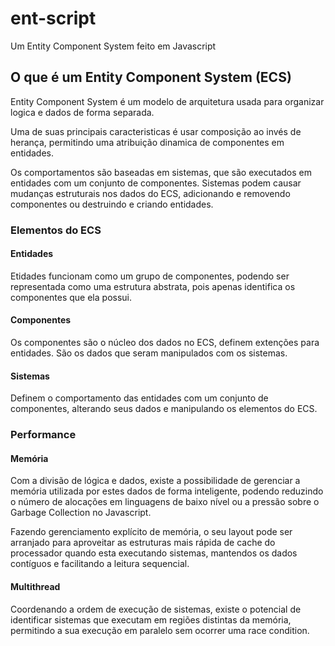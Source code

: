 # ent-script

Um Entity Component System feito em Javascript

## O que é um Entity Component System (ECS)

Entity Component System é um modelo de arquitetura usada para organizar logica e dados de forma separada.

Uma de suas principais caracteristicas é usar composição ao invés de herança, permitindo uma atribuição dinamica de componentes em entidades.

Os comportamentos são baseadas em sistemas, que são executados em entidades com um conjunto de componentes. Sistemas podem causar mudanças estruturais nos dados do ECS, adicionando e removendo componentes ou destruindo e criando entidades.

### Elementos do ECS

#### Entidades

Etidades funcionam como um grupo de componentes, podendo ser representada como uma estrutura abstrata, pois apenas identifica os componentes que ela possui.

#### Componentes

Os componentes são o núcleo dos dados no ECS, definem extenções para entidades. São os dados que seram manipulados com os sistemas.

#### Sistemas

Definem o comportamento das entidades com um conjunto de componentes, alterando seus dados e manipulando os elementos do ECS.

### Performance

#### Memória

Com a divisão de lógica e dados, existe a possibilidade de gerenciar a memória utilizada por estes dados de forma inteligente, podendo reduzindo o número de alocações em linguagens de baixo nível ou a pressão sobre o Garbage Collection no Javascript.

Fazendo gerenciamento explícito de memória, o seu layout pode ser arranjado para aproveitar as estruturas mais rápida de cache do processador quando esta executando sistemas, mantendos os dados contíguos e facilitando a leitura sequencial.

#### Multithread

Coordenando a ordem de execução de sistemas, existe o potencial de identificar sistemas que executam em regiões distintas da memória, permitindo a sua execução em paralelo sem ocorrer uma race condition.
